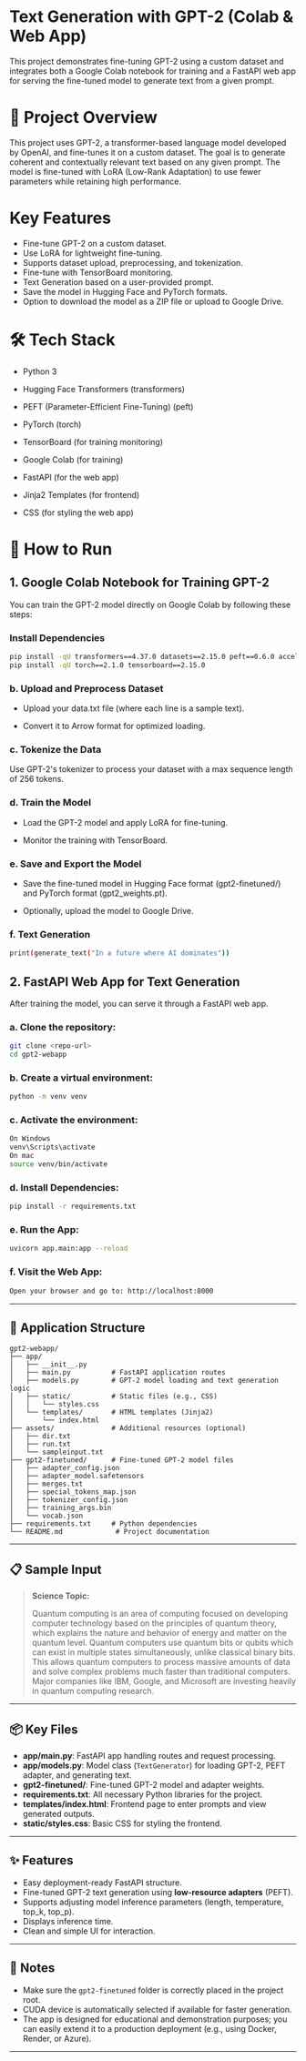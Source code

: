 
# Text Generation with GPT-2 (Colab & Web App)

This project demonstrates fine-tuning GPT-2 using a custom dataset and integrates both a Google Colab notebook for training and a FastAPI web app for serving the fine-tuned model to generate text from a given prompt.

# 📖 Project Overview

This project uses GPT-2, a transformer-based language model developed by OpenAI, and fine-tunes it on a custom dataset. The goal is to generate coherent and contextually relevant text based on any given prompt. The model is fine-tuned with LoRA (Low-Rank Adaptation) to use fewer parameters while retaining high performance.

# Key Features

- Fine-tune GPT-2 on a custom dataset.
- Use LoRA for lightweight fine-tuning.
- Supports dataset upload, preprocessing, and tokenization.
- Fine-tune with TensorBoard monitoring.
- Text Generation based on a user-provided prompt.
- Save the model in Hugging Face and PyTorch formats.
- Option to download the model as a ZIP file or upload to Google Drive.

# 🛠️ Tech Stack

- Python 3

- Hugging Face Transformers (transformers)

- PEFT (Parameter-Efficient Fine-Tuning) (peft)

- PyTorch (torch)

- TensorBoard (for training monitoring)
  
- Google Colab (for training)

- FastAPI (for the web app)

- Jinja2 Templates (for frontend)

- CSS (for styling the web app)

# 🚀 How to Run

## 1. Google Colab Notebook for Training GPT-2

You can train the GPT-2 model directly on Google Colab by following these steps:

### Install Dependencies
```bash
pip install -qU transformers==4.37.0 datasets==2.15.0 peft==0.6.0 accelerate==0.25.0
pip install -qU torch==2.1.0 tensorboard==2.15.0
```

### b. Upload and Preprocess Dataset
- Upload your data.txt file (where each line is a sample text).

- Convert it to Arrow format for optimized loading.
  
### c. Tokenize the Data
Use GPT-2's tokenizer to process your dataset with a max sequence length of 256 tokens.

### d. Train the Model
- Load the GPT-2 model and apply LoRA for fine-tuning.

- Monitor the training with TensorBoard.

### e. Save and Export the Model

- Save the fine-tuned model in Hugging Face format (gpt2-finetuned/) and PyTorch format (gpt2_weights.pt).

- Optionally, upload the model to Google Drive.

### f. Text Generation
```bash
print(generate_text("In a future where AI dominates"))
```
## 2. FastAPI Web App for Text Generation

After training the model, you can serve it through a FastAPI web app.

### a. Clone the repository:
```bash
git clone <repo-url>
cd gpt2-webapp
```
### b. Create a virtual environment:
```bash
python -m venv venv
```
### c. Activate the environment:
```bash
On Windows
venv\Scripts\activate
On mac
source venv/bin/activate
```
### d. Install Dependencies:
```bash
pip install -r requirements.txt
```
### e. Run the App:
```bash
uvicorn app.main:app --reload
```
### f. Visit the Web App:
```bash
Open your browser and go to: http://localhost:8000
```

---

## 📁 Application Structure

```
gpt2-webapp/
├── app/
│   ├── __init__.py
│   ├── main.py          # FastAPI application routes
│   ├── models.py        # GPT-2 model loading and text generation logic
│   ├── static/          # Static files (e.g., CSS)
│   │   └── styles.css
│   └── templates/       # HTML templates (Jinja2)
│       └── index.html
├── assets/              # Additional resources (optional)
│   ├── dir.txt
│   ├── run.txt
│   └── sampleinput.txt
├── gpt2-finetuned/      # Fine-tuned GPT-2 model files
│   ├── adapter_config.json
│   ├── adapter_model.safetensors
│   ├── merges.txt
│   ├── special_tokens_map.json
│   ├── tokenizer_config.json
│   ├── training_args.bin
│   └── vocab.json
├── requirements.txt     # Python dependencies
└── README.md             # Project documentation
```

---

## 📋 Sample Input

> **Science Topic:**
> 
> Quantum computing is an area of computing focused on developing computer technology based on the principles of quantum theory, which explains the nature and behavior of energy and matter on the quantum level. Quantum computers use quantum bits or qubits which can exist in multiple states simultaneously, unlike classical binary bits. This allows quantum computers to process massive amounts of data and solve complex problems much faster than traditional computers. Major companies like IBM, Google, and Microsoft are investing heavily in quantum computing research.

---

## 📦 Key Files

- **app/main.py**: FastAPI app handling routes and request processing.
- **app/models.py**: Model class (`TextGenerator`) for loading GPT-2, PEFT adapter, and generating text.
- **gpt2-finetuned/**: Fine-tuned GPT-2 model and adapter weights.
- **requirements.txt**: All necessary Python libraries for the project.
- **templates/index.html**: Frontend page to enter prompts and view generated outputs.
- **static/styles.css**: Basic CSS for styling the frontend.

---

## ✨ Features

- Easy deployment-ready FastAPI structure.
- Fine-tuned GPT-2 text generation using **low-resource adapters** (PEFT).
- Supports adjusting model inference parameters (length, temperature, top_k, top_p).
- Displays inference time.
- Clean and simple UI for interaction.

---

## 📢 Notes

- Make sure the `gpt2-finetuned` folder is correctly placed in the project root.
- CUDA device is automatically selected if available for faster generation.
- The app is designed for educational and demonstration purposes; you can easily extend it to a production deployment (e.g., using Docker, Render, or Azure).

---
